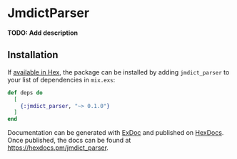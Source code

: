 # JmdictParser

**TODO: Add description**

## Installation

If [available in Hex](https://hex.pm/docs/publish), the package can be installed
by adding `jmdict_parser` to your list of dependencies in `mix.exs`:

```elixir
def deps do
  [
    {:jmdict_parser, "~> 0.1.0"}
  ]
end
```

Documentation can be generated with [ExDoc](https://github.com/elixir-lang/ex_doc)
and published on [HexDocs](https://hexdocs.pm). Once published, the docs can
be found at <https://hexdocs.pm/jmdict_parser>.

